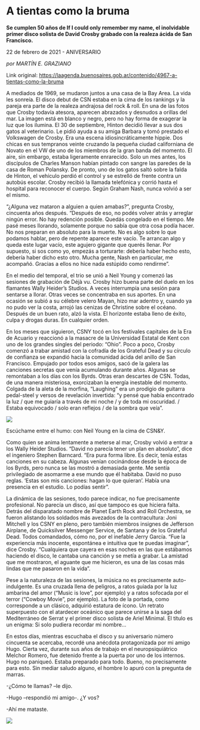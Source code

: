 # A tientas como la bruma

**Se cumplen 50 años de If I could only remember my name, el inolvidable primer disco solista de David Crosby grabado con la realeza ácida de San Francisco.**

22 de febrero de 2021 - ANIVERSARIO

_por MARTÍN E. GRAZIANO_

Link original: https://laagenda.buenosaires.gob.ar/contenido/4967-a-tientas-como-la-bruma



A mediados de 1969, se mudaron juntos a una casa de la Bay Area. La vida les sonreía. El disco debut de CSN estaba en la cima de los rankings y la pareja era parte de la realeza andrajosa del rock & roll. En una de las fotos que Crosby todavía atesora, aparecen abrazados y desnudos a orillas del mar. La imagen está en blanco y negro, pero no hay forma de exagerar la luz que los ilumina. El 30 de septiembre, Hinton decidió llevar a sus dos gatos al veterinario. Le pidió ayuda a su amiga Barbara y tomó prestado el Volkswagen de Crosby. Era una escena idiosincráticamente hippie. Dos chicas en sus tempranos veinte cruzando la pequeña ciudad californiana de Novato en el VW de uno de los miembros de la gran banda del momento. El aire, sin embargo, estaba ligeramente enrarecido. Solo un mes antes, los discípulos de Charles Manson habían pintado con sangre las paredes de la casa de Roman Polansky. De pronto, uno de los gatos saltó sobre la falda de Hinton, el vehículo perdió el control y se estrelló de frente contra un autobús escolar. Crosby recibió la llamada telefónica y corrió hasta el hospital para reconocer el cuerpo. Según Graham Nash, nunca volvió a ser el mismo.




“¿Alguna vez mataron a alguien a quien amabas?”, pregunta Crosby, cincuenta años después. “Después de eso, no podés volver atrás y arreglar ningún error. No hay redención posible. Quedás congelado en el tiempo. Me pasé meses llorando, solamente porque no sabía que otra cosa podía hacer. No nos preparan en absoluto para la muerte. No es algo sobre lo que podamos hablar, pero de repente aparece este vacío. Te arrancan algo y queda este lugar vacío, este agujero gigante que querés llenar. Por supuesto, si sos como yo, empezás a torturarte: debería haber hecho esto, debería haber dicho esto otro. Mucha gente, Nash en particular, me acompañó. Gracias a ellos no hice nada estúpido como rendirme”.




En el medio del temporal, el trio se unió a Neil Young y comenzó las sesiones de grabación de Déjà vu. Crosby hizo buena parte del duelo en los flamantes Wally Heider’s Studios. A veces interrumpía una sesión para sentarse a llorar. Otras veces se concentraba en sus aportes. En una ocasión se subió a su célebre velero Mayan, hizo mar adentro y, cuando ya no pudo ver la costa, arrojó las cenizas de Christine sobre el océano. Después de un buen rato, alzó la vista. El horizonte estaba lleno de éxito, culpa y drogas duras. En cualquier orden.




En los meses que siguieron, CSNY tocó en los festivales capitales de la Era de Acuario y reaccionó a la masacre de la Universidad Estatal de Kent con uno de los grandes singles del periodo: “Ohio”. Poco a poco, Crosby comenzó a trabar amistad con la cofradía de los Grateful Dead y su círculo de confianza se expandió hacia la comunidad ácida del anillo de San Francisco. Empujado por todos esos amigos, sacó de la galera las canciones secretas que venía acumulando durante años. Algunas se remontaban a los días con los Byrds. Otras eran descartes de CSN. Todas, de una manera misteriosa, exorcizaban la energía inestable del momento. Colgada de la aleta de la morfina, “Laughing” era un prodigio de guitarra pedal-steel y versos de revelación invertida: “y pensé que había encontrado la luz / que me guiaría a través de mi noche / y de toda mi oscuridad. / Estaba equivocado / solo eran reflejos / de la sombra que veía”.




![](https://cdn.flowlikemusic.com/files/images/45460/6af1c7d9-4c64-4690-b41b-80825e848bc8.jpeg)




Escúchame entre el humo: con Neil Young en la cima de CSN&Y.




Como quien se anima lentamente a meterse al mar, Crosby volvió a entrar a los Wally Heider Studios. “David no parecía tener un plan en absoluto”, dice el ingeniero Stephen Barncard. “Era pura forma libre. Es decir, tenía estas canciones en su cabeza. Algunas venían cocinándose desde la época de los Byrds, pero nunca se las mostró a demasiada gente. Me sentía privilegiado de asomarme a ese mundo que él habitaba. David no puso reglas. ‘Estas son mis canciones: hagan lo que quieran’. Había una presencia en el estudio. Lo podías sentir”.




La dinámica de las sesiones, todo parece indicar, no fue precisamente profesional. No parecía un disco, así que tampoco es que hiciera falta. Detrás del disparatado nombre de Planet Earth Rock and Roll Orchestra, se fueron alistando los soldados más avezados de la contracultura: Joni Mitchell y los CSNY en pleno, pero también miembros insignes de Jefferson Airplane, de Quicksilver Messenger Service, de Santana y de los Grateful Dead. Todos comandados, cómo no, por el inefable Jerry García. “Fue la experiencia más inocente, espontánea e intuitiva que te puedas imaginar”, dice Crosby. “Cualquiera que cayera en esas noches en las que estábamos haciendo el disco, le cantaba una canción y se metía a grabar. La amistad que me mostraron, el aguante que me hicieron, es una de las cosas más lindas que me pasaron en la vida”.




Pese a la naturaleza de las sesiones, la música no es precisamente auto-indulgente. Es una cruzada llena de peligros, a ratos guiada por la luz ambarina del amor (“Music is love”, por ejemplo) y a ratos sofocada por el terror (“Cowboy Movie”, por ejemplo). La foto de la portada, como corresponde a un clásico, adquirió estatura de ícono. Un retrato superpuesto con el atardecer oceánico que parece unirse a la saga del Mediterráneo de Serrat y el primer disco solista de Ariel Minimal. El título es un enigma: Si solo pudiera recordar mi nombre…




En estos días, mientras escuchaba el disco y su aniversario número cincuenta se acercaba, recordé una anécdota protagonizada por mi amigo Hugo. Cierta vez, durante sus años de trabajo en el neuropsiquiátrico Melchor Romero, fue detenido frente a la puerta por uno de los internos. Hugo no paniqueó. Estaba preparado para todo. Bueno, no precisamente para esto. Sin mediar saludo alguno, el hombre lo apuró con la pregunta de marras.




-¿Cómo te llamas? –le dijo.




-Hugo –respondió mi amigo-. ¿Y vos?




-Ahí me mataste.




[![](https://img.youtube.com/vi/ogCHUHD-y1Q/0.jpg)](https://www.youtube.com/watch?v=ogCHUHD-y1Q)



